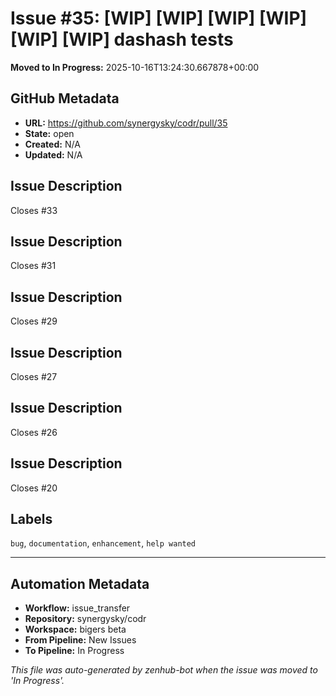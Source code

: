 # Issue #35: [WIP] [WIP] [WIP] [WIP] [WIP] [WIP] dashash tests

**Moved to In Progress:** 2025-10-16T13:24:30.667878+00:00

## GitHub Metadata

- **URL:** https://github.com/synergysky/codr/pull/35
- **State:** open
- **Created:** N/A
- **Updated:** N/A

## Issue Description

Closes #33

## Issue Description
Closes #31

## Issue Description
Closes #29

## Issue Description
Closes #27

## Issue Description
Closes #26

## Issue Description
Closes #20

## Labels
`bug`, `documentation`, `enhancement`, `help wanted`







---

## Automation Metadata

- **Workflow:** issue_transfer
- **Repository:** synergysky/codr
- **Workspace:** bigers beta
- **From Pipeline:** New Issues
- **To Pipeline:** In Progress

*This file was auto-generated by zenhub-bot when the issue was moved to 'In Progress'.*